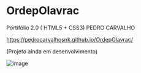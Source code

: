 # OrdepOlavrac
Portifólio 2.0 ( HTML5 + CSS3) PEDRO CARVALHO

https://pedrocarvalhosnk.github.io/OrdepOlavrac/

(Projeto ainda em desenvolvimento)

![image](https://user-images.githubusercontent.com/80465335/157265148-884aa4e2-e148-47f5-8921-57c989ac9319.png)
